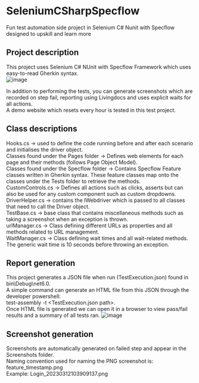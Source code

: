 # SeleniumCSharpSpecflow
Fun test automation side project in Selenium C# Nunit with Specflow designed to upskill and learn more
## Project description
This project uses Selenium C# NUnit with Specflow Framework which uses easy-to-read Gherkin syntax. <br />
![image](https://user-images.githubusercontent.com/127433509/224539153-8e6af5cb-c7c0-4854-b5b8-bc01f4203b38.png)

In addition to performing the tests, you can generate screenshots which are recorded on step fail, reporting using Livingdocs and uses explicit waits for all actions. <br />
A demo website which resets every hour is tested in this test project.
## Class descriptions
Hooks.cs -> used to define the code running before and after each scenario and initialises the driver object. <br />
Classes found under the Pages folder -> Defines web elements for each page and their methods (follows Page Object Model). <br />
Classes found under the Specflow folder -> Contains Specflow Feature classes written in Gherkin syntax. These feature classes map onto the classes under the Tests folder to retrieve the methods. <br />
CustomControls.cs -> Defines all actions such as clicks, asserts but can also be used for any custom component such as custom dropdowns. <br />
DriverHelper.cs -> contains the IWebdriver which is passed to all classes that need to call the Driver object. <br />
TestBase.cs -> base class that contains miscellaneous methods such as taking a screenshot when an exception is thrown. <br />
urlManager.cs -> Class defining different URLs as properties and all methods related to URL management. <br />
WaitManager.cs -> Class defining wait times and all wait-related methods. The generic wait time is 10 seconds before throwing an exception.

## Report generation
This project generates a JSON file when run (TestExecution.json) found in bin\Debug\net6.0\. <br />
A simple command can generate an HTML file from this JSON through the developer powershell: <br />
test-assembly <solution dll path> -t <TestExecution.json path>. <br />
Once HTML file is generated we can open it in a browser to view pass/fail results and a summary of all tests ran.
![image](https://user-images.githubusercontent.com/127433509/224539687-18ff83fc-2c49-4b6e-9e08-6c4c2a35705c.png)

## Screenshot generation
Screenshots are automatically generated on failed step and appear in the Screenshots folder. <br />
Naming convention used for naming the PNG screenshot is: <br />
feature_timestamp.png <br />
Example: Login_20230312103909137.png

